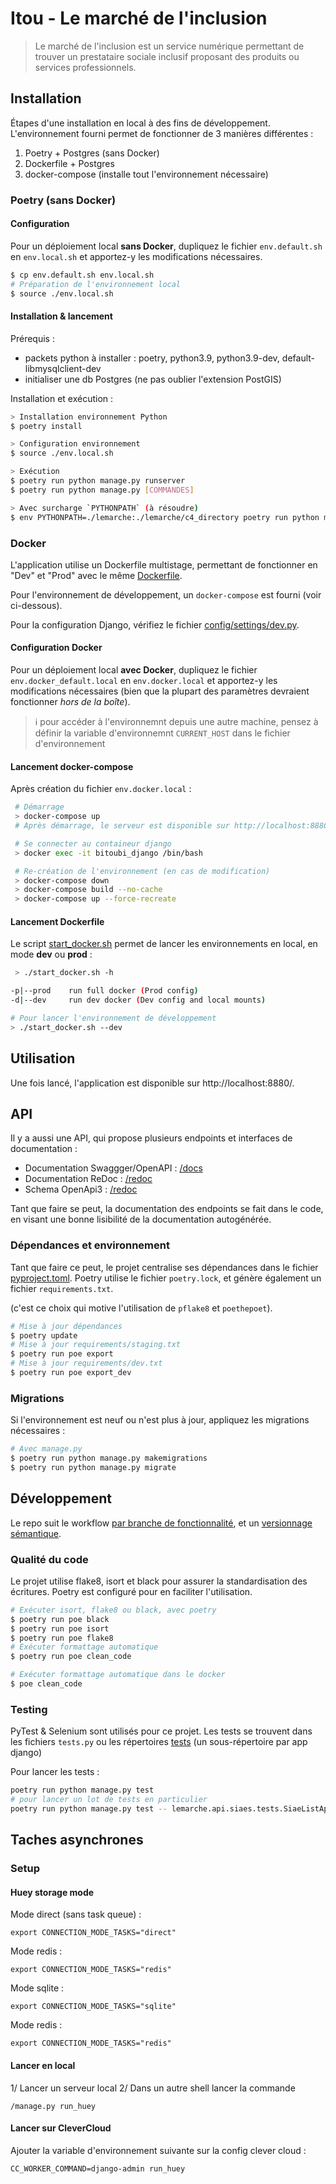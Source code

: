 # Itou - Le marché de l'inclusion

> Le marché de l'inclusion est un service numérique permettant de trouver un prestataire sociale inclusif
> proposant des produits ou services professionnels.

## Installation

Étapes d'une installation en local à des fins de développement.
L'environnement fourni permet de fonctionner de 3 manières différentes :

1. Poetry + Postgres (sans Docker)
2. Dockerfile + Postgres
3. docker-compose (installe tout l'environnement nécessaire)

### Poetry (sans Docker)

#### Configuration

Pour un déploiement local **sans Docker**, dupliquez le fichier `env.default.sh` en `env.local.sh` et apportez-y les modifications nécessaires.

```bash
$ cp env.default.sh env.local.sh
# Préparation de l'environnement local
$ source ./env.local.sh
```

#### Installation & lancement

Prérequis :
- packets python à installer : poetry, python3.9, python3.9-dev, default-libmysqlclient-dev
- initialiser une db Postgres (ne pas oublier l'extension PostGIS)

Installation et exécution :

```bash
> Installation environnement Python
$ poetry install

> Configuration environnement
$ source ./env.local.sh

> Exécution
$ poetry run python manage.py runserver
$ poetry run python manage.py [COMMANDES]

> Avec surcharge `PYTHONPATH` (à résoudre)
$ env PYTHONPATH=./lemarche:./lemarche/c4_directory poetry run python manage.py [COMMANDES]
```

### Docker

L'application utilise un Dockerfile multistage, permettant de fonctionner en "Dev" et "Prod" avec le même [Dockerfile](./Dockerfile).

Pour l'environnement de développement, un `docker-compose` est fourni (voir ci-dessous).

Pour la configuration Django, vérifiez le fichier [config/settings/dev.py](./config/settings/dev.py).

#### Configuration Docker

Pour un déploiement local **avec Docker**, dupliquez le fichier `env.docker_default.local` en `env.docker.local` et apportez-y les modifications nécessaires (bien que la plupart des paramètres devraient fonctionner _hors de la boîte_).

> :information_source: pour accéder à l'environnemnt depuis une autre machine, pensez à définir la variable d'environnemnt `CURRENT_HOST` dans le fichier d'environnement

#### Lancement docker-compose

Après création du fichier `env.docker.local` :

```bash
 # Démarrage
 > docker-compose up
 # Après démarrage, le serveur est disponible sur http://localhost:8880/

 # Se connecter au containeur django
 > docker exec -it bitoubi_django /bin/bash

 # Re-création de l'environnement (en cas de modification)
 > docker-compose down
 > docker-compose build --no-cache
 > docker-compose up --force-recreate
```

#### Lancement Dockerfile

Le script [start_docker.sh](./start_docker.sh) permet de lancer les environnements en local, en mode **dev** ou **prod** :

```bash
 > ./start_docker.sh -h

-p|--prod    run full docker (Prod config)
-d|--dev     run dev docker (Dev config and local mounts)

# Pour lancer l'environnement de développement
> ./start_docker.sh --dev
```

## Utilisation

Une fois lancé, l'application est disponible sur http://localhost:8880/.

## API

Il y a aussi une API, qui propose plusieurs endpoints et interfaces de documentation :

- Documentation Swaggger/OpenAPI : [/docs](http://localhost:8880/api/docs)
- Documentation ReDoc : [/redoc](http://localhost:8880/api/redoc)
- Schema OpenApi3 : [/redoc](http://localhost:8880/api/schema)

Tant que faire se peut, la documentation des endpoints se fait dans le code, en visant une bonne lisibilité
de la documentation autogénérée.

### Dépendances et environnement

Tant que faire ce peut, le projet centralise ses dépendances dans le fichier [pyproject.toml](pyproject.toml).
Poetry utilise le fichier `poetry.lock`, et génère également un fichier `requirements.txt`.

(c'est ce choix qui motive l'utilisation de `pflake8` et `poethepoet`).

```bash
# Mise à jour dépendances
$ poetry update
# Mise à jour requirements/staging.txt
$ poetry run poe export
# Mise à jour requirements/dev.txt
$ poetry run poe export_dev
```

### Migrations

Si l'environnement est neuf ou n'est plus à jour, appliquez les migrations nécessaires :

```bash
# Avec manage.py
$ poetry run python manage.py makemigrations
$ poetry run python manage.py migrate
```

## Développement

Le repo suit le workflow [par branche de fonctionnalité](https://www.atlassian.com/fr/git/tutorials/comparing-workflows/feature-branch-workflow), et un [versionnage sémantique](CHANGELOG.md).

### Qualité du code

Le projet utilise flake8, isort et black pour assurer la standardisation des écritures.
Poetry est configuré pour en faciliter l'utilisation.

```bash
# Exécuter isort, flake8 ou black, avec poetry
$ poetry run poe black
$ poetry run poe isort
$ poetry run poe flake8
# Exécuter formattage automatique
$ poetry run poe clean_code

# Exécuter formattage automatique dans le docker
$ poe clean_code
```

### Testing

PyTest & Selenium sont utilisés pour ce projet.
Les tests se trouvent dans les fichiers `tests.py` ou les répertoires [tests](tests) (un sous-répertoire par app django)

Pour lancer les tests :

```bash
poetry run python manage.py test
# pour lancer un lot de tests en particulier
poetry run python manage.py test -- lemarche.api.siaes.tests.SiaeListApiTest
```

## Taches asynchrones
### Setup
#### Huey storage mode
Mode direct (sans task queue) :
```
export CONNECTION_MODE_TASKS="direct"
```

Mode redis :
```
export CONNECTION_MODE_TASKS="redis"
```
Mode sqlite :
```
export CONNECTION_MODE_TASKS="sqlite"
```

Mode redis :
```
export CONNECTION_MODE_TASKS="redis"
```
#### Lancer en local
1/ Lancer un serveur local
2/ Dans un autre shell lancer la commande
```
/manage.py run_huey
```

#### Lancer sur CleverCloud
Ajouter la variable d'environnement suivante sur la config clever cloud :

```
CC_WORKER_COMMAND=django-admin run_huey
```